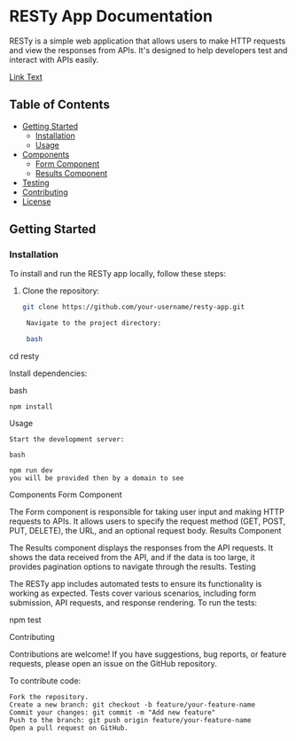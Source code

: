 
# RESTy App Documentation

RESTy is a simple web application that allows users to make HTTP requests and view the responses from APIs. It's designed to help developers test and interact with APIs easily.

[Link Text](RL)


## Table of Contents

- [Getting Started](#getting-started)
  - [Installation](#installation)
  - [Usage](#usage)
- [Components](#components)
  - [Form Component](#form-component)
  - [Results Component](#results-component)
- [Testing](#testing)
- [Contributing](#contributing)
- [License](#license)

## Getting Started

### Installation

To install and run the RESTy app locally, follow these steps:

1. Clone the repository:

   ```bash
   git clone https://github.com/your-username/resty-app.git

    Navigate to the project directory:

    bash

cd resty

Install dependencies:

bash

    npm install

Usage

    Start the development server:

    bash

    npm run dev
    you will be provided then by a domain to see

    

Components
Form Component

The Form component is responsible for taking user input and making HTTP requests to APIs. It allows users to specify the request method (GET, POST, PUT, DELETE), the URL, and an optional request body.
Results Component

The Results component displays the responses from the API requests. It shows the data received from the API, and if the data is too large, it provides pagination options to navigate through the results.
Testing

The RESTy app includes automated tests to ensure its functionality is working as expected. Tests cover various scenarios, including form submission, API requests, and response rendering. To run the tests:



npm test

Contributing

Contributions are welcome! If you have suggestions, bug reports, or feature requests, please open an issue on the GitHub repository.

To contribute code:

    Fork the repository.
    Create a new branch: git checkout -b feature/your-feature-name
    Commit your changes: git commit -m "Add new feature"
    Push to the branch: git push origin feature/your-feature-name
    Open a pull request on GitHub.





